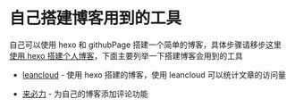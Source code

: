 # 自己搭建博客用到的工具

自己可以使用 hexo 和 githubPage 搭建一个简单的博客，具体步骤请移步这里 [使用 hexo 搭建个人博客](https://blog.csdn.net/qq_33699981/article/details/72716951)，下面主要列举一下搭建博客会用到的工具

- [leancloud](https://leancloud.cn/dashboard/applist.html#/apps) - 使用 hexo 搭建的博客，使用 leancloud 可以统计文章的访问量

- [来必力](https://livere.com/login_form) - 为自己的博客添加评论功能
